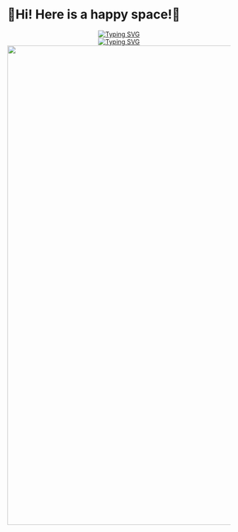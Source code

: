 # 🎉Hi! Here is a happy space!🎉

<div align="center">

[![Typing SVG](https://readme-typing-svg.demolab.com?font=Fira+Code&pause=1000&width=435&lines=Welcome+to+my+space)](https://git.io/typing-svg)   
[![Typing SVG](https://readme-typing-svg.demolab.com?font=Fira+Code&pause=1000&width=435&lines=%E6%AC%A2%E4%B9%90%E6%97%B6%E5%85%89%E5%BC%80%E5%A7%8B%E4%BA%86)](https://git.io/typing-svg)  
<img width=1080 src="https://github.com/KolinLoa/KolinLoa/blob/main/src/008xgui7gy1huy05gjm4hj33341obx6t.jpg" alt="Logo">








</div>


